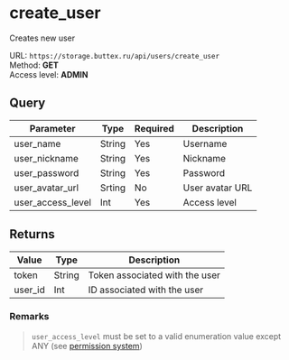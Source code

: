 # create_user
Creates new user

URL: `https://storage.buttex.ru/api/users/create_user`\
Method: **GET**\
Access level: **ADMIN**

## Query
| Parameter         | Type   | Required | Description     |
|-------------------|--------|----------|-----------------|
| user_name         | String | Yes      | Username        |
| user_nickname     | String | Yes      | Nickname        |
| user_password     | String | Yes      | Password        |
| user_avatar_url   | Srting | No       | User avatar URL |
| user_access_level | Int    | Yes      | Access level    |

## Returns
| Value   | Type   | Description                    |
|---------|--------|--------------------------------| 
| token   | String | Token associated with the user |
| user_id | Int    | ID associated with the user    |

### Remarks
> `user_access_level` must be set to a valid enumeration value except ANY (see [permission system](../../users/permission-system.md))